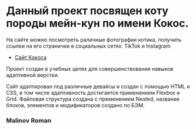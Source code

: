 # Данный проект посвящен коту породы мейн-кун по имени Кокос.
На сайте можно посмотреть раличные фотографии котика, получить ссылки на его странички в социальных сетях: TikTok и Instagram
* [Сайт Кокоса]( https://romanmalinov.github.io/coconutCat/)

Проект создан в учебных целях для совершенствования навыков адаптивной верстки.

Сайт адаптирован под различные девайсы и создан с помощью HTML и CSS, в том числе адаптивность достигается применением Flexbox и Grid. Файловая структура создана с пременением Nested, название блоков, элементов и модификаторов создано по БЭМ.


### Malinov Roman
